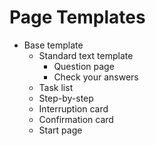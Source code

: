 # Page Templates

- Base template
  - Standard text template
    - Question page
    - Check your answers
  - Task list
  - Step-by-step
  - Interruption card
  - Confirmation card
  - Start page
